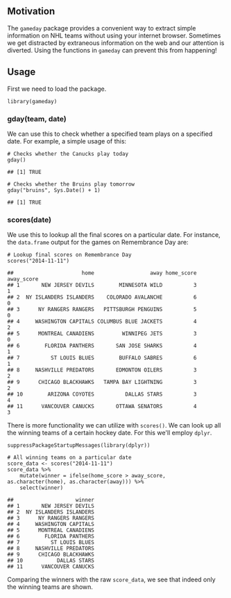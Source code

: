 Motivation
----------

The `gameday` package provides a convenient way to extract simple
information on NHL teams without using your internet browser. Sometimes
we get distracted by extraneous information on the web and our attention
is diverted. Using the functions in `gameday` can prevent this from
happening!

Usage
-----

First we need to load the package.

    library(gameday)

### gday(team, date)

We can use this to check whether a specified team plays on a specified
date. For example, a simple usage of this:

    # Checks whether the Canucks play today
    gday()

    ## [1] TRUE

    # Checks whether the Bruins play tomorrow
    gday("bruins", Sys.Date() + 1)

    ## [1] TRUE

### scores(date)

We use this to lookup all the final scores on a particular date. For
instance, the `data.frame` output for the games on Remembrance Day are:

    # Lookup final scores on Remembrance Day
    scores("2014-11-11")

    ##                      home                  away home_score away_score
    ## 1       NEW JERSEY DEVILS        MINNESOTA WILD          3          1
    ## 2  NY ISLANDERS ISLANDERS    COLORADO AVALANCHE          6          0
    ## 3      NY RANGERS RANGERS   PITTSBURGH PENGUINS          5          0
    ## 4     WASHINGTON CAPITALS COLUMBUS BLUE JACKETS          4          2
    ## 5      MONTREAL CANADIENS         WINNIPEG JETS          3          0
    ## 6        FLORIDA PANTHERS       SAN JOSE SHARKS          4          1
    ## 7          ST LOUIS BLUES        BUFFALO SABRES          6          1
    ## 8     NASHVILLE PREDATORS       EDMONTON OILERS          3          2
    ## 9      CHICAGO BLACKHAWKS   TAMPA BAY LIGHTNING          3          2
    ## 10        ARIZONA COYOTES          DALLAS STARS          3          4
    ## 11      VANCOUVER CANUCKS       OTTAWA SENATORS          4          3

There is more functionality we can utilize with `scores()`. We can look
up all the winning teams of a certain hockey date. For this we'll employ
`dplyr`.

    suppressPackageStartupMessages(library(dplyr))

    # All winning teams on a particular date
    score_data <- scores("2014-11-11")
    score_data %>%
        mutate(winner = ifelse(home_score > away_score, as.character(home), as.character(away))) %>%
        select(winner)

    ##                    winner
    ## 1       NEW JERSEY DEVILS
    ## 2  NY ISLANDERS ISLANDERS
    ## 3      NY RANGERS RANGERS
    ## 4     WASHINGTON CAPITALS
    ## 5      MONTREAL CANADIENS
    ## 6        FLORIDA PANTHERS
    ## 7          ST LOUIS BLUES
    ## 8     NASHVILLE PREDATORS
    ## 9      CHICAGO BLACKHAWKS
    ## 10           DALLAS STARS
    ## 11      VANCOUVER CANUCKS

Comparing the winners with the raw `score_data`, we see that indeed only
the winning teams are shown.

